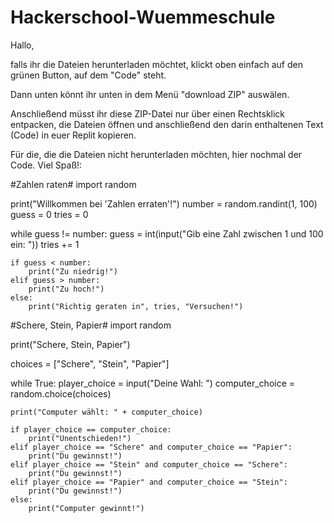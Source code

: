 # Hackerschool-Wuemmeschule

Hallo, 

falls ihr die Dateien herunterladen möchtet, klickt oben einfach auf den grünen Button, auf dem "Code" steht.

Dann unten könnt ihr unten in dem Menü "download ZIP" auswälen.

Anschließend müsst ihr diese ZIP-Datei nur über einen Rechtsklick entpacken, die Dateien öffnen und anschließend den darin enthaltenen Text (Code) in euer
Replit kopieren.

Für die, die die Dateien nicht herunterladen möchten, hier nochmal der Code. Viel Spaß!:



#Zahlen raten#
import random

print("Willkommen bei 'Zahlen erraten'!")
number = random.randint(1, 100)
guess = 0
tries = 0

while guess != number:
    guess = int(input("Gib eine Zahl zwischen 1 und 100 ein: "))
    tries += 1

    if guess < number:
        print("Zu niedrig!")
    elif guess > number:
        print("Zu hoch!")
    else:
        print("Richtig geraten in", tries, "Versuchen!")
       
       
       
       
#Schere, Stein, Papier#
import random

print("Schere, Stein, Papier")

choices = ["Schere", "Stein", "Papier"]

while True:
    player_choice = input("Deine Wahl: ")
    computer_choice = random.choice(choices)

    print("Computer wählt: " + computer_choice)

    if player_choice == computer_choice:
        print("Unentschieden!")
    elif player_choice == "Schere" and computer_choice == "Papier":
        print("Du gewinnst!")
    elif player_choice == "Stein" and computer_choice == "Schere":
        print("Du gewinnst!")
    elif player_choice == "Papier" and computer_choice == "Stein":
        print("Du gewinnst!")
    else:
        print("Computer gewinnt!")
